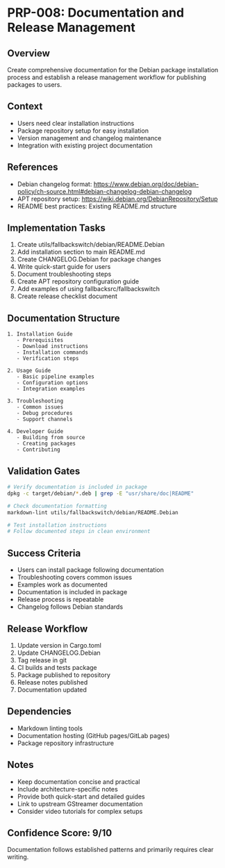 # PRP-008: Documentation and Release Management

## Overview
Create comprehensive documentation for the Debian package installation process and establish a release management workflow for publishing packages to users.

## Context
- Users need clear installation instructions
- Package repository setup for easy installation
- Version management and changelog maintenance
- Integration with existing project documentation

## References
- Debian changelog format: https://www.debian.org/doc/debian-policy/ch-source.html#debian-changelog-debian-changelog
- APT repository setup: https://wiki.debian.org/DebianRepository/Setup
- README best practices: Existing README.md structure

## Implementation Tasks
1. Create utils/fallbackswitch/debian/README.Debian
2. Add installation section to main README.md
3. Create CHANGELOG.Debian for package changes
4. Write quick-start guide for users
5. Document troubleshooting steps
6. Create APT repository configuration guide
7. Add examples of using fallbacksrc/fallbackswitch
8. Create release checklist document

## Documentation Structure
```
1. Installation Guide
   - Prerequisites
   - Download instructions
   - Installation commands
   - Verification steps

2. Usage Guide
   - Basic pipeline examples
   - Configuration options
   - Integration examples

3. Troubleshooting
   - Common issues
   - Debug procedures
   - Support channels

4. Developer Guide
   - Building from source
   - Creating packages
   - Contributing
```

## Validation Gates
```bash
# Verify documentation is included in package
dpkg -c target/debian/*.deb | grep -E "usr/share/doc|README"

# Check documentation formatting
markdown-lint utils/fallbackswitch/debian/README.Debian

# Test installation instructions
# Follow documented steps in clean environment
```

## Success Criteria
- Users can install package following documentation
- Troubleshooting covers common issues
- Examples work as documented
- Documentation is included in package
- Release process is repeatable
- Changelog follows Debian standards

## Release Workflow
1. Update version in Cargo.toml
2. Update CHANGELOG.Debian
3. Tag release in git
4. CI builds and tests package
5. Package published to repository
6. Release notes published
7. Documentation updated

## Dependencies
- Markdown linting tools
- Documentation hosting (GitHub pages/GitLab pages)
- Package repository infrastructure

## Notes
- Keep documentation concise and practical
- Include architecture-specific notes
- Provide both quick-start and detailed guides
- Link to upstream GStreamer documentation
- Consider video tutorials for complex setups

## Confidence Score: 9/10
Documentation follows established patterns and primarily requires clear writing.